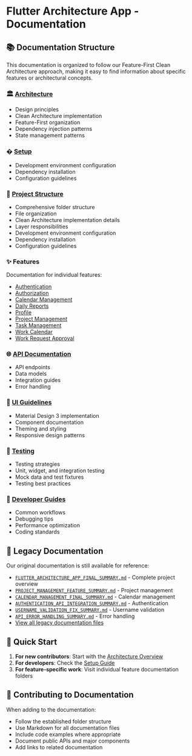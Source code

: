 # Flutter Architecture App - Documentation

## 📚 Documentation Structure

This documentation is organized to follow our Feature-First Clean Architecture approach, making it easy to find information about specific features or architectural concepts.

### 🏛️ [Architecture](/docs/architecture/)
- Design principles
- Clean Architecture implementation
- Feature-First organization
- Dependency injection patterns
- State management patterns

### �️ [Setup](/docs/setup/)
- Development environment configuration
- Dependency installation
- Configuration guidelines

### 📂 [Project Structure](/docs/detailed_project_structure.md)
- Comprehensive folder structure
- File organization
- Clean Architecture implementation details
- Layer responsibilities
- Development environment configuration
- Dependency installation
- Configuration guidelines

### ✨ Features
Documentation for individual features:
- [Authentication](/docs/features/authentication/)
- [Authorization](/docs/features/authorization/)
- [Calendar Management](/docs/features/calendar_management/)
- [Daily Reports](/docs/features/daily_reports/)
- [Profile](/docs/features/profile/)
- [Project Management](/docs/features/project_management/)
- [Task Management](/docs/features/task_management/)
- [Work Calendar](/docs/features/work_calendar/)
- [Work Request Approval](/docs/features/work_request_approval/)

### 🌐 [API Documentation](/docs/api/)
- API endpoints
- Data models
- Integration guides
- Error handling

### 🎨 [UI Guidelines](/docs/ui/)
- Material Design 3 implementation
- Component documentation
- Theming and styling
- Responsive design patterns

### 🧪 [Testing](/docs/testing/)
- Testing strategies
- Unit, widget, and integration testing
- Mock data and test fixtures
- Testing best practices

### 📘 [Developer Guides](/docs/guides/)
- Common workflows
- Debugging tips
- Performance optimization
- Coding standards

## 🚀 **Legacy Documentation**

Our original documentation is still available for reference:

- [`FLUTTER_ARCHITECTURE_APP_FINAL_SUMMARY.md`](./FLUTTER_ARCHITECTURE_APP_FINAL_SUMMARY.md) - Complete project overview
- [`PROJECT_MANAGEMENT_FEATURE_SUMMARY.md`](./PROJECT_MANAGEMENT_FEATURE_SUMMARY.md) - Project management
- [`CALENDAR_MANAGEMENT_FINAL_SUMMARY.md`](./CALENDAR_MANAGEMENT_FINAL_SUMMARY.md) - Calendar management
- [`AUTHENTICATION_API_INTEGRATION_SUMMARY.md`](./AUTHENTICATION_API_INTEGRATION_SUMMARY.md) - Authentication
- [`USERNAME_VALIDATION_FIX_SUMMARY.md`](./USERNAME_VALIDATION_FIX_SUMMARY.md) - Username validation
- [`API_ERROR_HANDLING_SUMMARY.md`](./API_ERROR_HANDLING_SUMMARY.md) - Error handling
- [View all legacy documentation files](./summaries/README.md)

## 🌟 **Quick Start**

1. **For new contributors**: Start with the [Architecture Overview](/docs/architecture/overview.md)
2. **For developers**: Check the [Setup Guide](/docs/setup/README.md)
3. **For feature-specific work**: Visit individual feature documentation folders

## 📝 **Contributing to Documentation**

When adding to the documentation:
- Follow the established folder structure
- Use Markdown for all documentation files
- Include code examples where appropriate
- Document public APIs and major components
- Add links to related documentation
